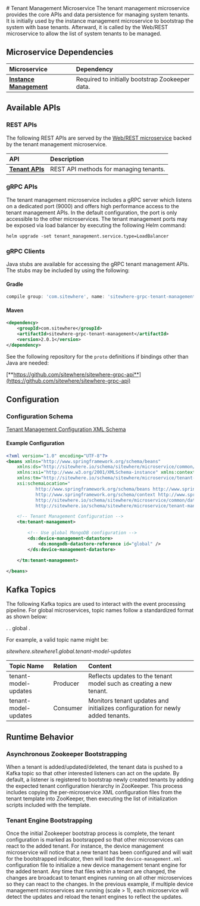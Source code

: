 <Seo/>
# Tenant Management Microservice

<MicroserviceBadge text="Global Microservice" type="global"/>
The tenant management microservice provides the core APIs and data persistence for
managing system tenants. It is initially used by the instance management microservice
to bootstrap the system with base tenants. Afterward, it is called by the Web/REST
microservice to allow the list of system tenants to be managed.

## Microservice Dependencies

| Microservice                                        | Dependency                                      |
| :-------------------------------------------------- | :---------------------------------------------- |
| **[Instance Management](./instance-management.md)** | Required to initially bootstrap Zookeeper data. |

## Available APIs

### REST APIs

The following REST APIs are served by the [Web/REST microservice](web-rest.md) backed by the tenant
management microservice.

| API                                                                 | Description                            |
| :------------------------------------------------------------------ | :------------------------------------- |
| [**Tenant APIs**](http://sitewhere.io/docs/2.0.0/api2/#tag/tenants) | REST API methods for managing tenants. |

### gRPC APIs

The tenant management microservice includes a gRPC server which listens on a dedicated port
(9000) and offers high performance access to the tenant management APIs. In the default
configuration, the port is only accessible to the other microservices. The tenant management
ports may be exposed via load balancer by executing the following Helm command:

`helm upgrade -set tenant_management.service.type=LoadBalancer`

### gRPC Clients

Java stubs are available for accessing the gRPC tenant management APIs. The stubs
may be included by using the following:

#### Gradle

```groovy
compile group: 'com.sitewhere', name: 'sitewhere-grpc-tenant-management', version: '2.0.1'
```

#### Maven

```xml
<dependency>
    <groupId>com.sitewhere</groupId>
    <artifactId>sitewhere-grpc-tenant-management</artifactId>
    <version>2.0.1</version>
</dependency>
```

See the following repository for
the `proto` definitions if bindings other than Java are needed:

[**https://github.com/sitewhere/sitewhere-grpc-api**](https://github.com/sitewhere/sitewhere-grpc-api)

## Configuration

### Configuration Schema

[Tenant Management Configuration XML Schema](http://sitewhere.io/schema/sitewhere/microservice/tenant-management/current/tenant-management.xsd)

#### Example Configuration

```xml
<?xml version="1.0" encoding="UTF-8"?>
<beans xmlns="http://www.springframework.org/schema/beans"
	xmlns:ds="http://sitewhere.io/schema/sitewhere/microservice/common/datastore"
	xmlns:xsi="http://www.w3.org/2001/XMLSchema-instance" xmlns:context="http://www.springframework.org/schema/context"
	xmlns:tm="http://sitewhere.io/schema/sitewhere/microservice/tenant-management"
	xsi:schemaLocation="
           http://www.springframework.org/schema/beans http://www.springframework.org/schema/beans/spring-beans-3.1.xsd
           http://www.springframework.org/schema/context http://www.springframework.org/schema/context/spring-context-3.1.xsd
           http://sitewhere.io/schema/sitewhere/microservice/common/datastore http://sitewhere.io/schema/sitewhere/microservice/common/current/datastore-common.xsd
           http://sitewhere.io/schema/sitewhere/microservice/tenant-management http://sitewhere.io/schema/sitewhere/microservice/tenant-management/current/tenant-management.xsd">

	<!-- Tenant Management Configuration -->
	<tm:tenant-management>

		<!-- Use global MongoDB configuration -->
		<ds:device-management-datastore>
			<ds:mongodb-datastore-reference id="global" />
		</ds:device-management-datastore>

	</tm:tenant-management>

</beans>
```

## Kafka Topics

The following Kafka topics are used to interact with the event processing pipeline.
For global microservices, topic names follow a standardized format as shown below:

<MicroserviceBadge text="Product Id" type="global"/>. <MicroserviceBadge text="Instance Id" type="global"/>. global . <MicroserviceBadge text="Topic Name" type="global"/>

For example, a valid topic name might be:

_sitewhere.sitewhere1.global.tenant-model-updates_

| Topic Name           | Relation | Content                                                                        |
| :------------------- | :------- | :----------------------------------------------------------------------------- |
| tenant-model-updates | Producer | Reflects updates to the tenant model such as creating a new tenant.            |
| tenant-model-updates | Consumer | Monitors tenant updates and initializes configuration for newly added tenants. |

## Runtime Behavior

### Asynchronous Zookeeper Bootstrapping

When a tenant is added/updated/deleted, the tenant data is pushed to a Kafka topic
so that other interested listeners can act on the update. By default, a listener is
registered to bootstrap newly created tenants by adding the expected tenant configuration
hierarchy in ZooKeeper. This process includes copying the per-microservice XML configuration
files from the tenant template into ZooKeeper, then executing the list of initialization
scripts included with the template.

### Tenant Engine Bootstrapping

Once the initial Zookeeper bootstrap process is complete, the tenant configuration
is marked as bootsrapped so that other microservices can react to the added tenant. For
instance, the device management microservice will notice that a new tenant has been configured
and will wait for the bootstrapped indicator, then will load the `device-management.xml`
configuration file to initialize a new device management tenant engine for the added tenant.
Any time that files within a tenant are changed, the changes are broadcast to tenant engines
running on all other microservices so they can react to the changes. In the previous example,
if multiple device management microservices are running (scale > 1), each microservice will
detect the updates and reload the tenant engines to reflect the updates.
